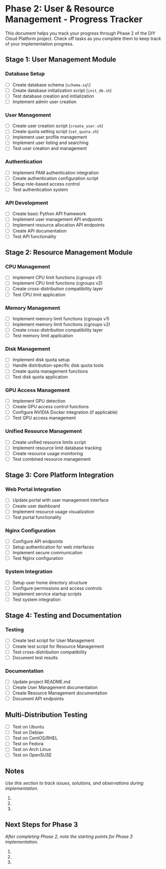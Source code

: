 # Phase 2: User & Resource Management - Progress Tracker

This document helps you track your progress through Phase 2 of the DIY Cloud Platform project. Check off tasks as you complete them to keep track of your implementation progress.

## Stage 1: User Management Module

### Database Setup
- [ ] Create database schema (`schema.sql`)
- [ ] Create database initialization script (`init_db.sh`)
- [ ] Test database creation and initialization
- [ ] Implement admin user creation

### User Management
- [ ] Create user creation script (`create_user.sh`)
- [ ] Create quota setting script (`set_quota.sh`)
- [ ] Implement user profile management
- [ ] Implement user listing and searching
- [ ] Test user creation and management

### Authentication
- [ ] Implement PAM authentication integration
- [ ] Create authentication configuration script
- [ ] Setup role-based access control
- [ ] Test authentication system

### API Development
- [ ] Create basic Python API framework
- [ ] Implement user management API endpoints
- [ ] Implement resource allocation API endpoints
- [ ] Create API documentation
- [ ] Test API functionality

## Stage 2: Resource Management Module

### CPU Management
- [ ] Implement CPU limit functions (cgroups v1)
- [ ] Implement CPU limit functions (cgroups v2)
- [ ] Create cross-distribution compatibility layer
- [ ] Test CPU limit application

### Memory Management
- [ ] Implement memory limit functions (cgroups v1)
- [ ] Implement memory limit functions (cgroups v2)
- [ ] Create cross-distribution compatibility layer
- [ ] Test memory limit application

### Disk Management
- [ ] Implement disk quota setup
- [ ] Handle distribution-specific disk quota tools
- [ ] Create quota management functions
- [ ] Test disk quota application

### GPU Access Management
- [ ] Implement GPU detection
- [ ] Create GPU access control functions
- [ ] Configure NVIDIA Docker integration (if applicable)
- [ ] Test GPU access management

### Unified Resource Management
- [ ] Create unified resource limits script
- [ ] Implement resource limit database tracking
- [ ] Create resource usage monitoring
- [ ] Test combined resource management

## Stage 3: Core Platform Integration

### Web Portal Integration
- [ ] Update portal with user management interface
- [ ] Create user dashboard
- [ ] Implement resource usage visualization
- [ ] Test portal functionality

### Nginx Configuration
- [ ] Configure API endpoints
- [ ] Setup authentication for web interfaces
- [ ] Implement secure communication
- [ ] Test Nginx configuration

### System Integration
- [ ] Setup user home directory structure
- [ ] Configure permissions and access controls
- [ ] Implement service startup scripts
- [ ] Test system integration

## Stage 4: Testing and Documentation

### Testing
- [ ] Create test script for User Management
- [ ] Create test script for Resource Management
- [ ] Test cross-distribution compatibility
- [ ] Document test results

### Documentation
- [ ] Update project README.md
- [ ] Create User Management documentation
- [ ] Create Resource Management documentation
- [ ] Document API endpoints

## Multi-Distribution Testing

- [ ] Test on Ubuntu
- [ ] Test on Debian
- [ ] Test on CentOS/RHEL
- [ ] Test on Fedora
- [ ] Test on Arch Linux
- [ ] Test on OpenSUSE

## Notes

*Use this section to track issues, solutions, and observations during implementation.*

1. 
2. 
3. 

## Next Steps for Phase 3

*After completing Phase 2, note the starting points for Phase 3 implementation.*

1. 
2. 
3. 
